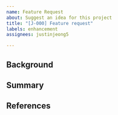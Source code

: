 ```yaml
---
name: Feature Request
about: Suggest an idea for this project
title: "[J-000] Feature request"
labels: enhancement
assignees: justinjeong5

---
```


## Background

## Summary

## References
